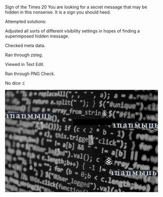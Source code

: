Sign of the Times
20
You are looking for a secret message that may be hidden in this nonsense. It is a sign you should heed.


Attempted solutions:

Adjusted all sorts of different visibility settings in hopes of finding a superimposed hidden message.

Checked meta data.

Ran through zsteg.

Viewed in Text Edit.

Ran through PNG Check.

No dice :(

![Picture2.png](ChallengeFiles/Picture2.png)
